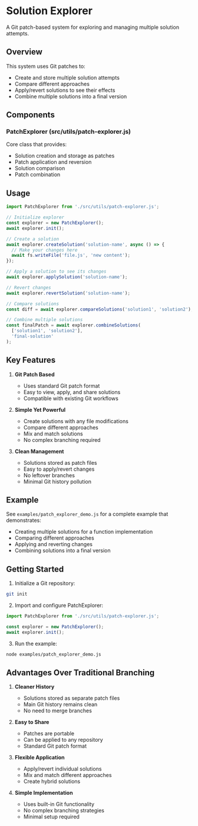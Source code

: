 # Solution Explorer

A Git patch-based system for exploring and managing multiple solution attempts.

## Overview

This system uses Git patches to:
- Create and store multiple solution attempts
- Compare different approaches
- Apply/revert solutions to see their effects
- Combine multiple solutions into a final version

## Components

### PatchExplorer (src/utils/patch-explorer.js)
Core class that provides:
- Solution creation and storage as patches
- Patch application and reversion
- Solution comparison
- Patch combination

## Usage

```javascript
import PatchExplorer from './src/utils/patch-explorer.js';

// Initialize explorer
const explorer = new PatchExplorer();
await explorer.init();

// Create a solution
await explorer.createSolution('solution-name', async () => {
  // Make your changes here
  await fs.writeFile('file.js', 'new content');
});

// Apply a solution to see its changes
await explorer.applySolution('solution-name');

// Revert changes
await explorer.revertSolution('solution-name');

// Compare solutions
const diff = await explorer.compareSolutions('solution1', 'solution2');

// Combine multiple solutions
const finalPatch = await explorer.combineSolutions(
  ['solution1', 'solution2'],
  'final-solution'
);
```

## Key Features

1. **Git Patch Based**
   - Uses standard Git patch format
   - Easy to view, apply, and share solutions
   - Compatible with existing Git workflows

2. **Simple Yet Powerful**
   - Create solutions with any file modifications
   - Compare different approaches
   - Mix and match solutions
   - No complex branching required

3. **Clean Management**
   - Solutions stored as patch files
   - Easy to apply/revert changes
   - No leftover branches
   - Minimal Git history pollution

## Example

See `examples/patch_explorer_demo.js` for a complete example that demonstrates:
- Creating multiple solutions for a function implementation
- Comparing different approaches
- Applying and reverting changes
- Combining solutions into a final version

## Getting Started

1. Initialize a Git repository:
```bash
git init
```

2. Import and configure PatchExplorer:
```javascript
import PatchExplorer from './src/utils/patch-explorer.js';

const explorer = new PatchExplorer();
await explorer.init();
```

3. Run the example:
```bash
node examples/patch_explorer_demo.js
```

## Advantages Over Traditional Branching

1. **Cleaner History**
   - Solutions stored as separate patch files
   - Main Git history remains clean
   - No need to merge branches

2. **Easy to Share**
   - Patches are portable
   - Can be applied to any repository
   - Standard Git patch format

3. **Flexible Application**
   - Apply/revert individual solutions
   - Mix and match different approaches
   - Create hybrid solutions

4. **Simple Implementation**
   - Uses built-in Git functionality
   - No complex branching strategies
   - Minimal setup required
